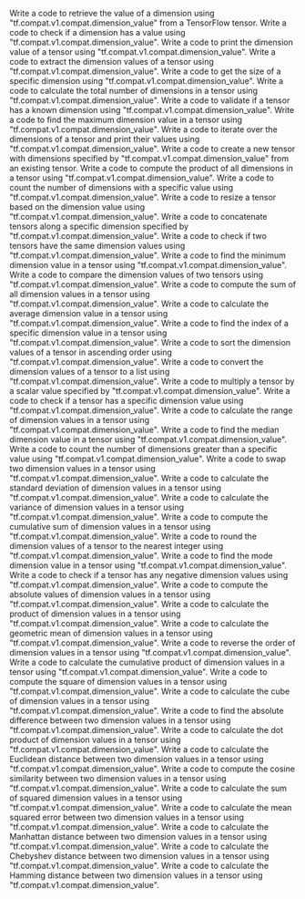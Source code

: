 Write a code to retrieve the value of a dimension using "tf.compat.v1.compat.dimension_value" from a TensorFlow tensor.
Write a code to check if a dimension has a value using "tf.compat.v1.compat.dimension_value".
Write a code to print the dimension value of a tensor using "tf.compat.v1.compat.dimension_value".
Write a code to extract the dimension values of a tensor using "tf.compat.v1.compat.dimension_value".
Write a code to get the size of a specific dimension using "tf.compat.v1.compat.dimension_value".
Write a code to calculate the total number of dimensions in a tensor using "tf.compat.v1.compat.dimension_value".
Write a code to validate if a tensor has a known dimension using "tf.compat.v1.compat.dimension_value".
Write a code to find the maximum dimension value in a tensor using "tf.compat.v1.compat.dimension_value".
Write a code to iterate over the dimensions of a tensor and print their values using "tf.compat.v1.compat.dimension_value".
Write a code to create a new tensor with dimensions specified by "tf.compat.v1.compat.dimension_value" from an existing tensor.
Write a code to compute the product of all dimensions in a tensor using "tf.compat.v1.compat.dimension_value".
Write a code to count the number of dimensions with a specific value using "tf.compat.v1.compat.dimension_value".
Write a code to resize a tensor based on the dimension value using "tf.compat.v1.compat.dimension_value".
Write a code to concatenate tensors along a specific dimension specified by "tf.compat.v1.compat.dimension_value".
Write a code to check if two tensors have the same dimension values using "tf.compat.v1.compat.dimension_value".
Write a code to find the minimum dimension value in a tensor using "tf.compat.v1.compat.dimension_value".
Write a code to compare the dimension values of two tensors using "tf.compat.v1.compat.dimension_value".
Write a code to compute the sum of all dimension values in a tensor using "tf.compat.v1.compat.dimension_value".
Write a code to calculate the average dimension value in a tensor using "tf.compat.v1.compat.dimension_value".
Write a code to find the index of a specific dimension value in a tensor using "tf.compat.v1.compat.dimension_value".
Write a code to sort the dimension values of a tensor in ascending order using "tf.compat.v1.compat.dimension_value".
Write a code to convert the dimension values of a tensor to a list using "tf.compat.v1.compat.dimension_value".
Write a code to multiply a tensor by a scalar value specified by "tf.compat.v1.compat.dimension_value".
Write a code to check if a tensor has a specific dimension value using "tf.compat.v1.compat.dimension_value".
Write a code to calculate the range of dimension values in a tensor using "tf.compat.v1.compat.dimension_value".
Write a code to find the median dimension value in a tensor using "tf.compat.v1.compat.dimension_value".
Write a code to count the number of dimensions greater than a specific value using "tf.compat.v1.compat.dimension_value".
Write a code to swap two dimension values in a tensor using "tf.compat.v1.compat.dimension_value".
Write a code to calculate the standard deviation of dimension values in a tensor using "tf.compat.v1.compat.dimension_value".
Write a code to calculate the variance of dimension values in a tensor using "tf.compat.v1.compat.dimension_value".
Write a code to compute the cumulative sum of dimension values in a tensor using "tf.compat.v1.compat.dimension_value".
Write a code to round the dimension values of a tensor to the nearest integer using "tf.compat.v1.compat.dimension_value".
Write a code to find the mode dimension value in a tensor using "tf.compat.v1.compat.dimension_value".
Write a code to check if a tensor has any negative dimension values using "tf.compat.v1.compat.dimension_value".
Write a code to compute the absolute values of dimension values in a tensor using "tf.compat.v1.compat.dimension_value".
Write a code to calculate the product of dimension values in a tensor using "tf.compat.v1.compat.dimension_value".
Write a code to calculate the geometric mean of dimension values in a tensor using "tf.compat.v1.compat.dimension_value".
Write a code to reverse the order of dimension values in a tensor using "tf.compat.v1.compat.dimension_value".
Write a code to calculate the cumulative product of dimension values in a tensor using "tf.compat.v1.compat.dimension_value".
Write a code to compute the square of dimension values in a tensor using "tf.compat.v1.compat.dimension_value".
Write a code to calculate the cube of dimension values in a tensor using "tf.compat.v1.compat.dimension_value".
Write a code to find the absolute difference between two dimension values in a tensor using "tf.compat.v1.compat.dimension_value".
Write a code to calculate the dot product of dimension values in a tensor using "tf.compat.v1.compat.dimension_value".
Write a code to calculate the Euclidean distance between two dimension values in a tensor using "tf.compat.v1.compat.dimension_value".
Write a code to compute the cosine similarity between two dimension values in a tensor using "tf.compat.v1.compat.dimension_value".
Write a code to calculate the sum of squared dimension values in a tensor using "tf.compat.v1.compat.dimension_value".
Write a code to calculate the mean squared error between two dimension values in a tensor using "tf.compat.v1.compat.dimension_value".
Write a code to calculate the Manhattan distance between two dimension values in a tensor using "tf.compat.v1.compat.dimension_value".
Write a code to calculate the Chebyshev distance between two dimension values in a tensor using "tf.compat.v1.compat.dimension_value".
Write a code to calculate the Hamming distance between two dimension values in a tensor using "tf.compat.v1.compat.dimension_value".